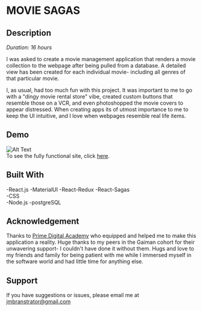 # MOVIE SAGAS

## Description

_Duration: 16 hours_

I was asked to create a movie management application that renders a movie collection to the webpage after being pulled from a database. A detailed view has been created for each individual movie- including all genres of that particular movie.

I, as usual, had too much fun with this project. It was important to me to go with a "dingy movie rental store" vibe, created custom buttons that resemble those on a VCR, and even photoshopped the movie covers to appear distressed. When creating apps its of utmost importance to me to keep the UI intuitive, and I love when webpages resemble real life items. 

## Demo

![Alt Text](sagas.gif)
</br>
To see the fully functional site, click [here](https://floating-retreat-46305.herokuapp.com/#/).

## Built With

-React.js
-MaterialUI
-React-Redux
-React-Sagas  
-CSS  
-Node.js 
-postgreSQL

## Acknowledgement
Thanks to [Prime Digital Academy](www.primeacademy.io) who equipped and helped me to make this application a reality. Huge thanks to my peers in the Gaiman cohort for their unwavering support- I couldn't have done it without them. Hugs and love to my friends and family for being patient with me while I immersed myself in the software world and had little time for anything else. 

## Support
If you have suggestions or issues, please email me at jmbranstrator@gmail.com
